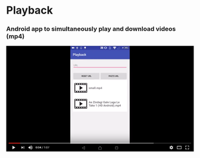 # Playback #
### Android app to simultaneously play and download videos (mp4)
[![](https://github.com/raj-subhankar/Playback/blob/master/screenshots/playback.PNG)](https://www.youtube.com/watch?v=-QJ0XJij-A4)
